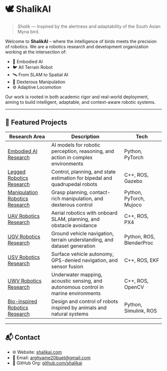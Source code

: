 # 🕊️ ShalikAI

> *Shalik* — Inspired by the alertness and adaptability of the South Asian Myna bird.

Welcome to **ShalikAI** – where the intelligence of birds meets the precision of robotics. We are a robotics research and development organization working at the intersection of:

- 🧠 Embodied AI
- 🐦 All Terrain Robot
- 🛰️ From SLAM to Spatial AI  
- 🤲 Dexterous Manipulation
- ⚙️ Adaptive Locomotion

Our work is rooted in both academic rigor and real-world deployment, aiming to build intelligent, adaptable, and context-aware robotic systems.

---

## 📂 Featured Projects

| Research Area | Description | Tech |
|---------------|-------------|------|
| [Embodied AI Research](https://github.com/ShalikAI/Embodied-AI-Simulators-For-Robotics) | AI models for robotic perception, reasoning, and action in complex environments | Python, PyTorch |
| [Legged Robotics Research](https://github.com/ShalikAI/legged-robotics) | Control, planning, and state estimation for bipedal and quadrupedal robots | C++, ROS, Gazebo |
| [Manipulation Robotics Research](https://github.com/ShalikAI/manipulation-robotics) | Grasp planning, contact-rich manipulation, and dexterous control | Python, PyTorch, Mujoco |
| [UAV Robotics Research](https://github.com/ShalikAI/slam-tools) | Aerial robotics with onboard SLAM, planning, and obstacle avoidance | C++, ROS, PX4 |
| [UGV Robotics Research](https://github.com/ShalikAI/synthetic-generator) | Ground vehicle navigation, terrain understanding, and dataset generation | Python, ROS, BlenderProc |
| [USV Robotics Research](https://github.com/ShalikAI/grasp-detection) | Surface vehicle autonomy, GPS-denied navigation, and sensor fusion | C++, ROS, EKF |
| [UWV Robotics Research](https://github.com/ShalikAI/uwv-navigation) | Underwater mapping, acoustic sensing, and autonomous control in marine environments | C++, ROS, OpenCV |
| [Bio-inspired Robotics Research](https://github.com/ShalikAI/bio-inspired-robotics) | Design and control of robots inspired by animals and natural systems | Python, Simulink, ROS |

---

## 📬 Contact

- 🌐 Website: [shalikai.com](https://shalikai.com)
- 📧 Email: arghyame20buet@gmail.com
- 🧠 GitHub Org: [github.com/shalikai](https://github.com/shalikai)

